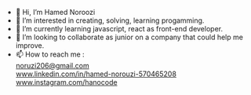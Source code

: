 - 👋 Hi, I’m Hamed Noroozi
- 👀 I’m interested in creating, solving, learning progamming.
- 🌱 I’m currently learning javascript, react as front-end developer.
- 💞️ I’m looking to collaborate as junior on a company that could help me improve. 
- 📫 How to reach me : <br>
noruzi206@gmail.com <br>
www.linkedin.com/in/hamed-norouzi-570465208 <br>
www.instagram.com/hanocode
